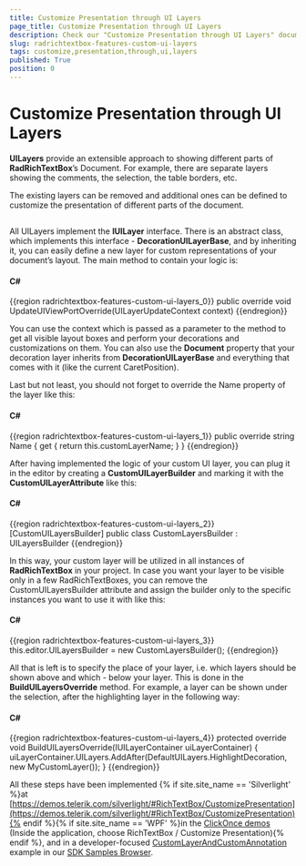 ```yaml
---
title: Customize Presentation through UI Layers
page_title: Customize Presentation through UI Layers
description: Check our "Customize Presentation through UI Layers" documentation article for the RadRichTextBox WPF control.
slug: radrichtextbox-features-custom-ui-layers
tags: customize,presentation,through,ui,layers
published: True
position: 0
---
```


# Customize Presentation through UI Layers



__UILayers__ provide an extensible approach to showing different parts of __RadRichTextBox__’s Document. For example, there are separate layers showing the comments, the selection, the table borders, etc.
      

The existing layers can be removed and additional ones can be defined to customize the presentation of different parts of the document.
      

## 

All UILayers implement the __IUILayer__ interface. There is an abstract class, which implements this interface - __DecorationUILayerBase__, and by inheriting it, you can easily define a new layer for custom representations of your document’s layout. The main method to contain your logic is:
        

#### __C#__

{{region radrichtextbox-features-custom-ui-layers_0}}
	public override void UpdateUIViewPortOverride(UILayerUpdateContext context)
{{endregion}}



You can use the context which is passed as a parameter to the method to get all visible layout boxes and perform your decorations and customizations on them. You can also use the __Document__ property that your decoration layer inherits from __DecorationUILayerBase__ and everything that comes with it (like the current CaretPosition).
        

Last but not least, you should not forget to override the Name property of the layer like this:

#### __C#__

{{region radrichtextbox-features-custom-ui-layers_1}}
	public override string Name
	{
	    get
	    {
	        return this.customLayerName;
	    }
	}
{{endregion}}



After having implemented the logic of your custom UI layer, you can plug it in the editor by creating a __CustomUILayerBuilder__ and marking it with the __CustomUILayerAttribute__ like this:
        

#### __C#__

{{region radrichtextbox-features-custom-ui-layers_2}}
	[CustomUILayersBuilder]
	public class CustomLayersBuilder : UILayersBuilder
{{endregion}}



In this way, your custom layer will be utilized in all instances of __RadRichTextBox__ in your project. In case you want your layer to be visible only in a few RadRichTextBoxes, you can remove the CustomUILayersBuilder attribute and assign the builder only to the specific instances you want to use it with like this:
        

#### __C#__

{{region radrichtextbox-features-custom-ui-layers_3}}
	this.editor.UILayersBuilder = new CustomLayersBuilder();
{{endregion}}



All that is left is to specify the place of your layer, i.e. which layers should be shown above and which - below your layer. This is done in the __BuildUILayersOverride__ method. For example, a layer can be shown under the selection, after the highlighting layer in the following way:
        

#### __C#__

{{region radrichtextbox-features-custom-ui-layers_4}}
	protected override void BuildUILayersOverride(IUILayerContainer uiLayerContainer)
	{
	    uiLayerContainer.UILayers.AddAfter(DefaultUILayers.HighlightDecoration, new MyCustomLayer());
	}
{{endregion}}



All these steps have been implemented {% if site.site_name == 'Silverlight' %}at [https://demos.telerik.com/silverlight/#RichTextBox/CustomizePresentation](https://demos.telerik.com/silverlight/#RichTextBox/CustomizePresentation){% endif %}{% if site.site_name == 'WPF' %}in the [ClickOnce demos](https://demos.telerik.com/wpf/) (Inside the application, choose RichTextBox / Customize Presentation){% endif %}, and in a developer-focused [CustomLayerAndCustomAnnotation](https://github.com/telerik/xaml-sdk/tree/master/RichTextBox/CustomLayerAndCustomAnnotation) example in our [SDK Samples Browser](https://demos.telerik.com/xaml-sdkbrowser/).
     
